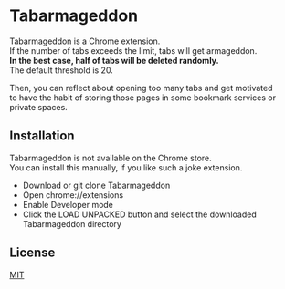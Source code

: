 # Tabarmageddon
Tabarmageddon is a Chrome extension.  
If the number of tabs exceeds the limit, tabs will get armageddon.  
**In the best case, half of tabs will be deleted randomly.**  
The default threshold is 20.  

Then, you can reflect about opening too many tabs and get motivated  
to have the habit of storing those pages in some bookmark services or private spaces.

## Installation
Tabarmageddon is not available on the Chrome store.  
You can install this manually, if you like such a joke extension.

* Download or git clone Tabarmageddon
* Open chrome://extensions
* Enable Developer mode
* Click the LOAD UNPACKED button and select the downloaded Tabarmageddon directory

## License
[MIT](LICENSE)
